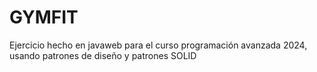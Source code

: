 # GYMFIT
Ejercicio hecho en javaweb para el curso programación avanzada 2024, usando patrones de diseño y patrones SOLID

